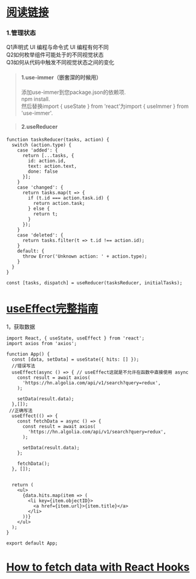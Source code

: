 [阅读链接](https://beta.reactjs.org/learn)  
==== 
### 1.管理状态  
Q1声明式 UI 编程与命令式 UI 编程有何不同  
Q2如何枚举组件可能处于的不同视觉状态  
Q3如何从代码中触发不同视觉状态之间的变化  

> #### 1.use-immer（嵌套深的时候用）
> 
>  添加use-immer到您package.json的依赖项.   
>  npm install.   
>  然后替换import { useState } from 'react'为import { useImmer } from 'use-immer'.   

> #### 2.useReducer

```
function tasksReducer(tasks, action) {
  switch (action.type) {
    case 'added': {
      return [...tasks, {
        id: action.id,
        text: action.text,
        done: false
      }];
    }
    case 'changed': {
      return tasks.map(t => {
        if (t.id === action.task.id) {
          return action.task;
        } else {
          return t;
        }
      });
    }
    case 'deleted': {
      return tasks.filter(t => t.id !== action.id);
    }
    default: {
      throw Error('Unknown action: ' + action.type);
    }
  }
}
```
```
const [tasks, dispatch] = useReducer(tasksReducer, initialTasks);
```

[useEffect完整指南](https://overreacted.io/a-complete-guide-to-useeffect/)
==== 
1，获取数据
```
import React, { useState, useEffect } from 'react';
import axios from 'axios';

function App() {
  const [data, setData] = useState({ hits: [] });
  //错误写法
  useEffect(async () => { // useEffect这就是不允许在函数中直接使用 async 
    const result = await axios(
      'https://hn.algolia.com/api/v1/search?query=redux',
    );

    setData(result.data);
  },[]);
 //正确写法
  useEffect(() => {
    const fetchData = async () => {
      const result = await axios(
        'https://hn.algolia.com/api/v1/search?query=redux',
      );

      setData(result.data);
    };

    fetchData();
  }, []);
  
  
  return (
    <ul>
      {data.hits.map(item => (
        <li key={item.objectID}>
          <a href={item.url}>{item.title}</a>
        </li>
      ))}
    </ul>
  );
}

export default App;
```

[How to fetch data with React Hooks](https://www.robinwieruch.de/react-hooks-fetch-data/)
===
